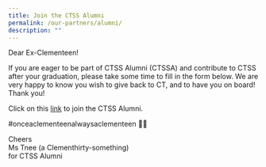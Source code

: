 ```yaml
---
title: Join the CTSS Alumni
permalink: /our-partners/alumni/
description: ""
---
```

Dear Ex-Clementeen!  
  
If you are eager to be part of CTSS Alumni (CTSSA) and contribute to CTSS after your graduation, please take some time to fill in the form below. We are very happy to know you wish to give back to CT, and to have you on board! Thank you!  

Click on this [link](https://docs.google.com/forms/d/e/1FAIpQLSfy2LUHyZiyfo8gvODjBkDEEY6WlfFAJEFxevUE8bqy8HBhcg/viewform) to join the CTSS Alumni.
  
#onceaclementeenalwaysaclementeen 💚🌳  
  
Cheers  
Ms Tnee (a Clementhirty-something)  
for CTSS Alumni